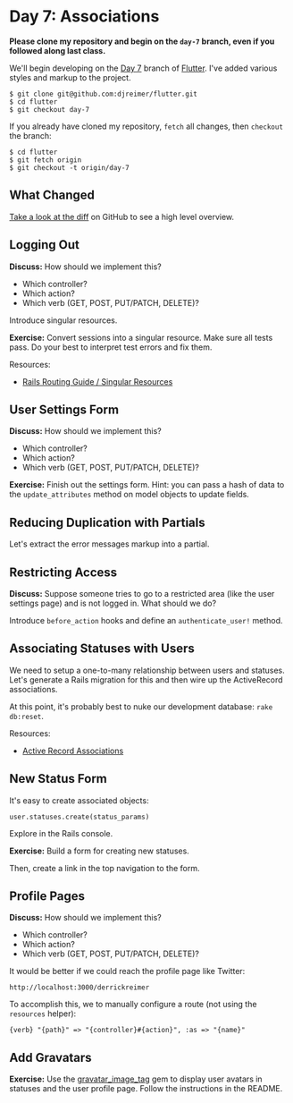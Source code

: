 # Day 7: Associations

**Please clone my repository and begin on the `day-7` branch, even if you followed along last class.**

We'll begin developing on the [Day 7](https://github.com/djreimer/flutter/tree/day-7) branch of [Flutter](https://github.com/djreimer/flutter). I've added various styles and markup to the project.

    $ git clone git@github.com:djreimer/flutter.git
    $ cd flutter
    $ git checkout day-7

If you already have cloned my repository, `fetch` all changes, then `checkout` the branch:

    $ cd flutter
    $ git fetch origin
    $ git checkout -t origin/day-7

## What Changed

[Take a look at the diff](https://github.com/djreimer/flutter/compare/day-6...day-7) on GitHub to see a high level overview.

## Logging Out

**Discuss:** How should we implement this?

- Which controller?
- Which action?
- Which verb (GET, POST, PUT/PATCH, DELETE)?

Introduce singular resources.

**Exercise:** Convert sessions into a singular resource. Make sure all tests pass. Do your best to interpret test errors and fix them.

Resources:

- [Rails Routing Guide / Singular Resources](http://guides.rubyonrails.org/routing.html#singular-resources)

## User Settings Form

**Discuss:** How should we implement this?

- Which controller?
- Which action?
- Which verb (GET, POST, PUT/PATCH, DELETE)?

**Exercise:** Finish out the settings form. Hint: you can pass a hash of data to the `update_attributes` method on model objects to update fields.

## Reducing Duplication with Partials

Let's extract the error messages markup into a partial.

## Restricting Access

**Discuss:** Suppose someone tries to go to a restricted area (like the user settings page) and is not logged in. What should we do?

Introduce `before_action` hooks and define an `authenticate_user!` method.

## Associating Statuses with Users

We need to setup a one-to-many relationship between users and statuses. Let's generate a Rails migration for this and then wire up the ActiveRecord associations.

At this point, it's probably best to nuke our development database: `rake db:reset`.

Resources:

- [Active Record Associations](http://guides.rubyonrails.org/association_basics.html)

## New Status Form

It's easy to create associated objects:

    user.statuses.create(status_params)

Explore in the Rails console.

**Exercise:** Build a form for creating new statuses.

Then, create a link in the top navigation to the form.

## Profile Pages

**Discuss:** How should we implement this?

- Which controller?
- Which action?
- Which verb (GET, POST, PUT/PATCH, DELETE)?

It would be better if we could reach the profile page like Twitter:

    http://localhost:3000/derrickreimer

To accomplish this, we to manually configure a route (not using the `resources` helper):

    {verb} "{path}" => "{controller}#{action}", :as => "{name}"

## Add Gravatars

**Exercise:** Use the [gravatar_image_tag](https://github.com/mdeering/gravatar_image_tag) gem to display user avatars in statuses and the user profile page. Follow the instructions in the README.
